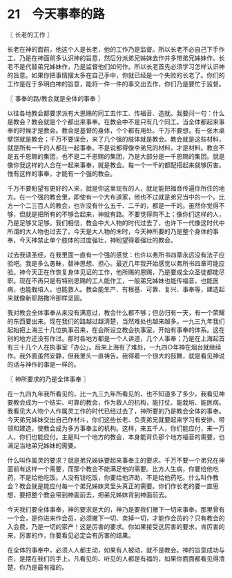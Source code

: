 # 21　今天事奉的路



〖 长老的工作 〗

长老在神的面前，他这个人是长老，他的工作乃是监督。所以长老不必自己下手作工，乃是在神面前多认识神的旨意，然后分派弟兄姊妹去作并多带弟兄姊妹作。长老不是代替弟兄姊妹作，乃是监督他们如何作。所以长老首先必须学习怎样认识神的旨意。如果你把事情摆太多在自己手中，你就已经是一个失败的长老了。你们的工作是在于多明白神的旨意，能将一件一件的事交出去作，你们乃是要忙于监督。



〖 事奉的路/教会就是全体的事奉 〗

以往各地教会都要求派有大恩赐的同工去作工、传福音、造就。我要问一句：什么是教会？教会就是个个都出来事奉。在教会中不是只有几个同工。当全体都起来事奉的时候才是教会。教会是基督的身体，个个都有用处。千万不要想，有一张木桌擘饼就是教会；千万不要误会，来了几个强的肢体就是教会。教会就是这些材料，就是所有一千的人都在一起事奉。不是说都得像李弟兄的材料，才是材料。教会不是五千恩赐的集团，也不是二千恩赐的集团，乃是大部分是一千恩赐的集团。就是像你我这样的人合在一起来事奉，就是教会。每一个一千的都配搭起来就够厉害。惟有这样的事奉，才能有一个强的教会。

千万不要盼望有更好的人来，就是你这里现有的人，就足能把福音传遍你所住的地方。在一个强的教会里，即使有一个大布道家，他也不过就是弟兄当中的一个。比方一个二三百人的教会，也许没有什么五千、二千的，都是一千的。虽然你觉得不够，但就是把所有的不够合起来，神就有路。不要觉得购不上；像你们这样的人，乃是足够又足够。我们相信，教会中大人物的时代过去了，也许下一代像这时代中所谓的大人物也过去了。今天是大人物的末时，今天神所要的乃是整个身体的事奉，今天神禁止单个肢体的过度强壮，神盼望得着强壮的教会。

过去我读圣经，在我里面一直有一个强的感觉：也许以弗所书四章永远没有法子应验吧。我是多么愚昧，替神思想、担心。最近几年我开始感觉以弗所书四章可能应验。神今天正在作恢复身体见证的工作，他所赐的恩赐，乃是要成全众圣徒都能尽职。现在不再只是有特别恩赐的工人能作工，一般弟兄姊妹也能传福音，也能医病，也能栽培人，也能救人。教会能生产、有根基、可靠、复兴、事奉等，建造起来就像新耶路撒冷那样坚固。

我对教会全体事奉从来没有满意过，教会什么都不够；但总归有一天，有一个荣耀的东西要出来。现在我们的路越过越清楚，当然难处也越来越多。一九三九年我们起始把上海三十几位执事召来，在会所设立教会执事室，开始有事奉的体系。这在别的地方还没有作过。那时各地方都是一个人讲道，几个人事奉；乃是在上海起首有三十几个人在执事室「办公」。后来上海有了难处，一九四○年神在烟台就继续作。我外面虽然安静，但我里头一直祷告。我得着一个很大的鼓舞，就是看见神说的话与神作的事是一样的。



〖 神所要求的乃是全体事奉 〗

在一九四九年我所看见的，比一九三九年所看见的，也不知道多了多少。我看见神要教会成为一个结实、可靠的教会，作为救人的机构，能打仗、能栽培、能医病。我看见大人物个人作属灵工作的时代已经过去了，神所要的乃是教会全体的事奉。今天弟兄姊妹交出自己作材斗，你们这些长老、负责弟兄就要起来学习有安排、带领和建造，使教会成为多方事奉主的机构。这样，来五千人，你们能应付，来一万人，你们也能应付。主是叫一个地方的教会，本身能背负那个地方福音的需要，也满足当地弟兄姊妹的需要。

什么叫作属灵的要求？就是弟兄姊妹要起来事奉主的要求。千万不要一个弟兄在神面前有这样一个需要，而那个教会不能满足他的需要。比方人生病，你要给他吃药，不是给他吃饭。人没有钱吃饭，你要给他济助，不是给他药吃。什么叫作教会？教会就是能应付每一个弟兄姊妹灵里头真正的需要。你们作长老的要一直思想，要把整个教会带到神面前去，把弟兄姊妹背到神面前去。

今天我们要全体事奉，神的要求是大的，神乃是要我们撇下一切来事奉。那里曾有一个会，是你进来作会员，必须撇下一切、卖掉一切，才能作会员的？只有教会的入会费，乃是一切的家产！这是厉害的要求。你如果接受这厉害的要求，肯厉害的来，厉害的作，你要看见必定会有厉害的结果。

在全体的事奉中，必须人人都主动，如果有人被动，就不是教会。神的旨意成功与否，是摆在我们的手上。凡看见的、听见的人都是有福的，如果你面面都看见得清楚，你乃是最有福的。

